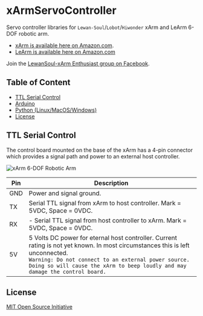 ﻿# xArmServoController

Servo controller libraries for `Lewan-Soul`/`Lobot`/`Hiwonder` xArm and LeArm 6-DOF robotic arm.

* [xArm is available here on Amazon.com](https://www.amazon.com/LewanSoul-Programmable-Feedback-Parameter-Programming/dp/B0793PFGCY).
* [LeArm is available here on Amazon.com](https://www.amazon.com/LewanSoul-Programmable-Feedback-Parameter-Programming/dp/B074T6DPKX)

Join the [LewanSoul-xArm Enthusiast group on Facebook](https://www.facebook.com/groups/xarm6dof).

## Table of Content

* [TTL Serial Control](#ttl-serial-control)
* [Arduino](https://github.com/ccourson/xArmServoController/tree/master/Arduino)
* [Python (Linux/MacOS/Windows)](https://github.com/ccourson/xArmServoController/tree/master/Python)
* [License](#license)

## TTL Serial Control

The control board mounted on the base of the xArm has a 4-pin connector which provides a signal path and power to an external host controller.

![xArm 6-DOF Robotic Arm](https://i.imgur.com/tG3Fw9u.jpg)

| Pin | Description
|-----|------------
| GND | Power and signal ground.
| TX  | Serial TTL signal from xArm to host controller. Mark = 5VDC, Space = 0VDC.
| RX  | - Serial TTL signal from host controller to xArm. Mark = 5VDC, Space = 0VDC.
| 5V  | 5 Volts DC power for eternal host controller. Current rating is not yet known. In most circumstances this is left unconnected.<br>`Warning: Do not connect to an external power source. Doing so will cause the xArm to beep loudly and may damage the control board.`

## License

[MIT Open Source Initiative](https://opensource.org/licenses/MIT)
